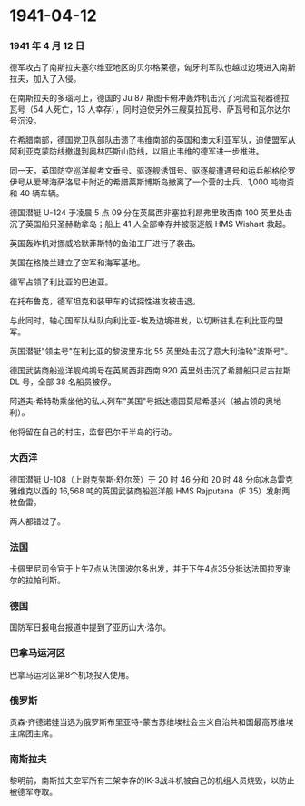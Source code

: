 # 1941-04-12

### 1941 年 4 月 12 日

德军攻占了南斯拉夫塞尔维亚地区的贝尔格莱德，匈牙利军队也越过边境进入南斯拉夫，加入了入侵。

在南斯拉夫的多瑙河上，德国的 Ju 87
斯图卡俯冲轰炸机击沉了河流监视器德拉瓦号（54 人死亡，13
人幸存），同时迫使另外三艘莫拉瓦号、萨瓦号和瓦尔达尔号沉没。

在希腊南部，德国党卫队部队击溃了韦维南部的英国和澳大利亚军队，迫使盟军从阿利亚克蒙防线撤退到奥林匹斯山防线，以阻止韦维的德军进一步推进。

同一天，英国防空巡洋舰考文垂号、驱逐舰诱饵号、驱逐舰遭遇号和运兵船格伦罗伊号从爱琴海萨洛尼卡附近的希腊莱斯博斯岛撤离了一个营的士兵、1,000
吨物资和 40 辆车辆。

德国潜艇 U-124 于凌晨 5 点 09 分在英属西非塞拉利昂弗里敦西南 100
英里处击沉了英国船只圣赫勒拿岛；船上 41 人全部幸存并被驱逐舰 HMS Wishart
救起。

英国轰炸机对挪威哈默菲斯特的鱼油工厂进行了袭击。

美国在格陵兰建立了空军和海军基地。

德军占领了利比亚的巴迪亚。

在托布鲁克，德军坦克和装甲车的试探性进攻被击退。

与此同时，轴心国军队纵队向利比亚-埃及边境进发，以切断驻扎在利比亚的盟军。

英国潜艇"领主号"在利比亚的黎波里东北 55 英里处击沉了意大利油轮"波斯号"。

德国武装商船巡洋舰鸬鹚号在英属西非西南 920 英里处击沉了希腊船只尼古拉斯
DL 号，全部 38 名船员被俘。

阿道夫·希特勒乘坐他的私人列车"美国"号抵达德国莫尼希基兴（被占领的奥地利）。

他将留在自己的村庄，监督巴尔干半岛的行动。

### 大西洋

德国潜艇 U-108（上尉克劳斯·舒尔茨）于 20 时 46 分和 20 时 48
分向冰岛雷克雅维克以西的 16,568 吨的英国武装商船巡洋舰 HMS Rajputana（F
35）发射两枚鱼雷。

两人都错过了。

### 法国

卡佩里尼司令官于上午7点从法国波尔多出发，并于下午4点35分抵达法国拉罗谢尔的拉帕利斯。

### 德国

国防军日报电台报道中提到了亚历山大·洛尔。

### 巴拿马运河区

巴拿马运河区第8个机场投入使用。

### 俄罗斯

贡森·齐德诺娃当选为俄罗斯布里亚特-蒙古苏维埃社会主义自治共和国最高苏维埃主席团主席。

### 南斯拉夫

黎明前，南斯拉夫空军所有三架幸存的IK-3战斗机被自己的机组人员烧毁，以防止被德军夺取。